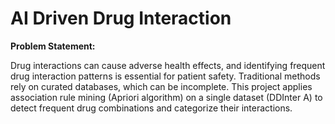 # AI Driven Drug Interaction

**Problem Statement:**

Drug interactions can cause adverse health effects, and identifying frequent drug interaction patterns is essential for patient safety. Traditional methods rely on curated databases, which can be incomplete. This project applies association rule mining (Apriori algorithm) on a single dataset (DDInter A) to detect frequent drug combinations and categorize their interactions.
